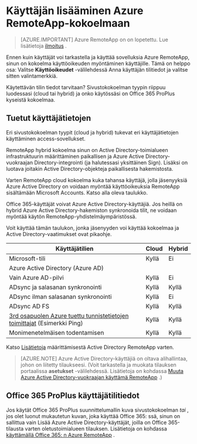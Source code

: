 <properties
    pageTitle="Käyttäjän lisääminen Azure RemoteApp-sivustokokoelman | Microsoft Azure"
    description="Lisätietoja käyttäjien lisäämisestä Azure RemoteApp-kokoelmaan"
    services="remoteapp"
    documentationCenter=""
    authors="lizap"
    manager="mbaldwin" />

<tags
    ms.service="remoteapp"
    ms.workload="compute"
    ms.tgt_pltfrm="na"
    ms.devlang="na"
    ms.topic="article"
    ms.date="08/15/2016"
    ms.author="elizapo" />

# <a name="how-to-add-a-user-to-your-azure-remoteapp-collection"></a>Käyttäjän lisääminen Azure RemoteApp-kokoelmaan

> [AZURE.IMPORTANT]
> Azure RemoteApp on on lopetettu. Lue lisätietoja [ilmoitus](https://go.microsoft.com/fwlink/?linkid=821148) .

Ennen kuin käyttäjät voi tarkastella ja käyttää sovelluksia Azure RemoteApp, sinun on kokoelma käyttöoikeuden myöntäminen käyttäjille. Tämä on helppo osa: Valitse **Käyttöoikeudet** -välilehdessä Anna käyttäjän tilitiedot ja valitse sitten valintamerkkiä.

Käytettävän tilin tiedot tarvitaan? Sivustokokoelman tyypin riippuu luodessasi (cloud tai hybrid) ja onko käytössäsi on Office 365 ProPlus kyseistä kokoelmaa.

## <a name="supported-user-identities"></a>Tuetut käyttäjätietojen

Eri sivustokokoelman tyypit (cloud ja hybrid) tukevat eri käyttäjätietojen käyttäminen access-sovellukset.  

RemoteApp hybrid kokoelma sinun on Active Directory-toimialueen infrastruktuurin määrittäminen paikallisen ja Azure Active Directory-vuokraajan Directory-integrointi (ja halutessasi yksittäinen Sign). Lisäksi on luotava joitakin Active Directory-objekteja paikallisesta hakemistosta.  

Varten RemoteApp cloud kokoelma kuka tahansa käyttäjä, jolla jäsenyyksiä Azure Active Directory on voidaan myöntää käyttöoikeuksia RemoteApp sisältämään Microsoft Accounts.  Katso alla oleva taulukko.

Office 365-käyttäjät voivat Azure Active Directory-käyttäjiä. Jos heillä on hybrid Azure Active Directory-hakemiston synkronoida tilit, ne voidaan myöntää käytön RemoteApp-yhdistelmäympäristössä.   

Voit käyttää tämän taulukon, jonka jäsenyyden voi käyttää kokoelmaa ja Active Directory-vaatimukset ovat pikaohje.

|Käyttäjätilien |Cloud   |Hybrid|
|--------------|--------|------|
|Microsoft-tili|     Kyllä|    Ei|
|Azure Active Directory (Azure AD)| | |
|Vain Azure AD-pilvi    |Kyllä    |Ei |
|ADsync ja salasanan synkronointi  |Kyllä    |Kyllä    |
|ADsync ilman salasanan synkronointi|  Kyllä |Ei |
|ADsync AD FS  |Kyllä    |Kyllä    |
|[3rd osapuolen Azure tuettu tunnistetietojen toimittajat](https://msdn.microsoft.com/library/azure/jj679342.aspx)  (Esimerkki Ping) |Kyllä    |Kyllä|
|Monimenetelmäisen todentamisen    |Kyllä    |Kyllä    |

Katso [Lisätietoja](remoteapp-ad.md) määrittämisestä Active Directory RemoteApp varten.


> [AZURE.NOTE] Azure Active Directory-käyttäjiä on oltava alihallintaa, johon on liitetty tilaukseesi. (Voit tarkastella ja muokata tilauksen portaalissa **asetukset** -välilehdessä. Lisätietoja on kohdassa [Muuta Azure Active Directory-vuokraajan käyttämä RemoteApp](remoteapp-changetenant.md) .)

## <a name="office-365-proplus-user-account-information"></a>Office 365 ProPlus käyttäjätilitiedot
Jos käytät Office 365 ProPlus suunnittelumallin kuva sivustokokoelman *tai* , jos olet luonut mukautetun kuvan, joka käyttää Office 365: ssä, sinun on sallittua vain Lisää Azure Active Directory-käyttäjät, joilla on Office 365-tilausta varten oletustoimialueen tilauksen. Lisätietoja on kohdassa [käyttämällä Office 365: n Azure RemoteApp](remoteapp-o365.md) .
